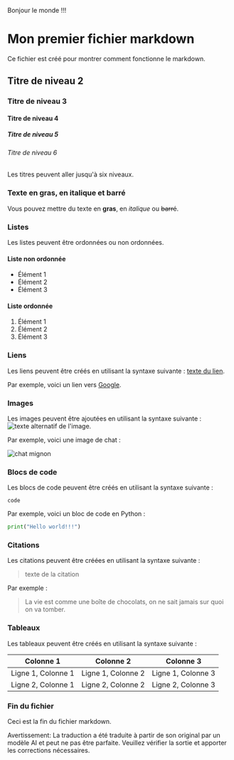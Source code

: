 Bonjour le monde !!!

# Mon premier fichier markdown

Ce fichier est créé pour montrer comment fonctionne le markdown.

## Titre de niveau 2

### Titre de niveau 3

#### Titre de niveau 4

##### Titre de niveau 5

###### Titre de niveau 6

Les titres peuvent aller jusqu'à six niveaux.

### Texte en gras, en italique et barré

Vous pouvez mettre du texte en **gras**, en *italique* ou ~~barré~~.

### Listes

Les listes peuvent être ordonnées ou non ordonnées.

#### Liste non ordonnée

- Élément 1
- Élément 2
- Élément 3

#### Liste ordonnée

1. Élément 1
2. Élément 2
3. Élément 3

### Liens

Les liens peuvent être créés en utilisant la syntaxe suivante : [texte du lien](url).

Par exemple, voici un lien vers [Google](https://www.google.com/).

### Images

Les images peuvent être ajoutées en utilisant la syntaxe suivante : ![texte alternatif de l'image](./translated_images/image.20f44ea9b837e942ba56df996040cf855c90ff3437c5b7d63b2595bfa5f7f6c1.fr.jpg).

Par exemple, voici une image de chat :

![chat mignon](https://www.example.com/images/chat.jpg)

### Blocs de code

Les blocs de code peuvent être créés en utilisant la syntaxe suivante :

```langage
code
```

Par exemple, voici un bloc de code en Python :

```python
print("Hello world!!!")
```

### Citations

Les citations peuvent être créées en utilisant la syntaxe suivante :

> texte de la citation

Par exemple :

> La vie est comme une boîte de chocolats, on ne sait jamais sur quoi on va tomber.

### Tableaux

Les tableaux peuvent être créés en utilisant la syntaxe suivante :

| Colonne 1 | Colonne 2 | Colonne 3 |
| ---------| ---------| ---------|
| Ligne 1, Colonne 1 | Ligne 1, Colonne 2 | Ligne 1, Colonne 3 |
| Ligne 2, Colonne 1 | Ligne 2, Colonne 2 | Ligne 2, Colonne 3 |

### Fin du fichier

Ceci est la fin du fichier markdown.


Avertissement: La traduction a été traduite à partir de son original par un modèle AI et peut ne pas être parfaite. Veuillez vérifier la sortie et apporter les corrections nécessaires.
